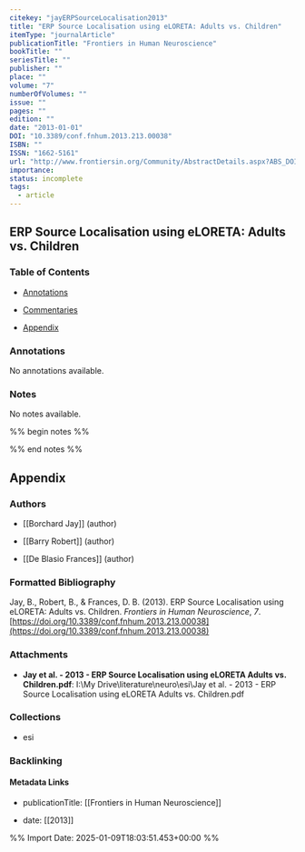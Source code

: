 ```yaml
---
citekey: "jayERPSourceLocalisation2013"
title: "ERP Source Localisation using eLORETA: Adults vs. Children"
itemType: "journalArticle"
publicationTitle: "Frontiers in Human Neuroscience"
bookTitle: ""
seriesTitle: ""
publisher: ""
place: ""
volume: "7"
numberOfVolumes: ""
issue: ""
pages: ""
edition: ""
date: "2013-01-01"
DOI: "10.3389/conf.fnhum.2013.213.00038"
ISBN: ""
ISSN: "1662-5161"
url: "http://www.frontiersin.org/Community/AbstractDetails.aspx?ABS_DOI=10.3389/conf.fnhum.2013.213.00038"
importance: 
status: incomplete
tags:
  - article
---
```


## ERP Source Localisation using eLORETA: Adults vs. Children

### Table of Contents

- [Annotations](#annotations)

+ [Commentaries](#commentaries)

- [Appendix](#appendix)

### Annotations


No annotations available.


### Notes


No notes available.


%% begin notes %%

<!-- Write your personal notes here -->

%% end notes %%

## Appendix

### Authors


- [[Borchard Jay]] (author)

- [[Barry Robert]] (author)

- [[De Blasio Frances]] (author)




### Formatted Bibliography

Jay, B., Robert, B., & Frances, D. B. (2013). ERP Source Localisation using eLORETA: Adults vs. Children. _Frontiers in Human Neuroscience_, _7_. [https://doi.org/10.3389/conf.fnhum.2013.213.00038](https://doi.org/10.3389/conf.fnhum.2013.213.00038)




### Attachments


- **Jay et al. - 2013 - ERP Source Localisation using eLORETA Adults vs. Children.pdf**: I:\My Drive\literature\neuro\esi\Jay et al. - 2013 - ERP Source Localisation using eLORETA Adults vs. Children.pdf




### Collections


- esi





### Backlinking


#### Metadata Links


- publicationTitle: [[Frontiers in Human Neuroscience]]




- date: [[2013]]





<!-- Any additional notes or comments -->


%% Import Date: 2025-01-09T18:03:51.453+00:00 %%
